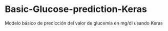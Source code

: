 # Basic-Glucose-prediction-Keras
Modelo básico de predicción del valor de glucemia en mg/dl usando Keras
